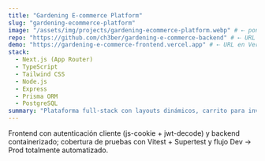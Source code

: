 ```yaml
---
title: "Gardening E-commerce Platform"
slug: "gardening-ecommerce-platform"
image: "/assets/img/projects/gardening-ecommerce-platform.webp" # ⇠ pon aquí tu miniatura
repo: "https://github.com/ch3ber/gardening-e-commerce-backend" # ⇠ URL del repo frontend o monorepo
demo: "https://gardening-e-commerce-frontend.vercel.app" # ⇠ URL en Vercel u otro host (opcional)
stack:
  - Next.js (App Router)
  - TypeScript
  - Tailwind CSS
  - Node.js
  - Express
  - Prisma ORM
  - PostgreSQL
summary: "Plataforma full-stack con layouts dinámicos, carrito para invitados/autenticados y checkout con JWT; CI/CD en Vercel y Docker."
---
```


Frontend con autenticación cliente (js-cookie + jwt-decode) y backend containerizado; cobertura de pruebas con Vitest + Supertest y flujo Dev → Prod totalmente automatizado.
